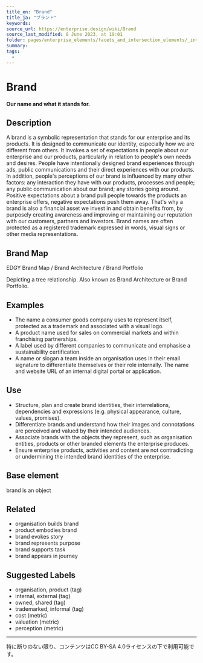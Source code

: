 ```yaml
---
title_en: "Brand"
title_ja: "ブランド"
keywords: 
source_url: https://enterprise.design/wiki/Brand
source_last_modified: 8 June 2023, at 19:01
folder: pages/enterprise_elements/facets_and_intersection_elements/_intersection
summary:
tags: 
  - 
---
```

# Brand
**Our name and what it stands for.**

## Description
A brand is a symbolic representation that stands for our enterprise and its products. It is designed to communicate our identity, especially how we are different from others. It invokes a set of expectations in people about our enterprise and our products, particularly in relation to people's own needs and desires. People have intentionally designed brand experiences through ads, public communications and their direct experiences with our products. In addition, people's perceptions of our brand is influenced by many other factors: any interaction they have with our products, processes and people; any public communication about our brand; any stories going around. Positive expectations about a brand pull people towards the products an enterprise offers, negative expectations push them away. That's why a brand is also a financial asset we invest in and obtain benefits from, by purposely creating awareness and improving or maintaining our reputation with our customers, partners and investors. Brand names are often protected as a registered trademark expressed in words, visual signs or other media representations.

## Brand Map
EDGY Brand Map / Brand Architecture / Brand Portfolio

Depicting a tree relationship. Also known as Brand Architecture or Brand Portfolio.

## Examples
- The name a consumer goods company uses to represent itself, protected as a trademark and associated with a visual logo.
- A product name used for sales on commercial markets and within franchising partnerships.
- A label used by different companies to communicate and emphasise a sustainability certification.
- A name or slogan a team inside an organisation uses in their email signature to differentiate themselves or their role internally.
The name and website URL of an internal digital portal or application.

## Use
- Structure, plan and create brand identities, their interrelations, dependencies and expressions (e.g. physical appearance, culture, values, promises).
- Differentiate brands and understand how their images and connotations are perceived and valued by their intended audiences.
- Associate brands with the objects they represent, such as organisation entities, products or other branded elements the enterprise produces.
- Ensure enterprise products, activities and content are not contradicting or undermining the intended brand identities of the enterprise.

## Base element
brand is an object

## Related
- organisation builds brand
- product embodies brand
- brand evokes story
- brand represents purpose
- brand supports task
- brand appears in journey

## Suggested Labels
- organisation, product (tag)
- internal, external (tag)
- owned, shared (tag)
- trademarked, informal (tag)
- cost (metric)
- valuation (metric)
- perception (metric)

---
特に断りのない限り、コンテンツはCC BY-SA 4.0ライセンスの下で利用可能です。
